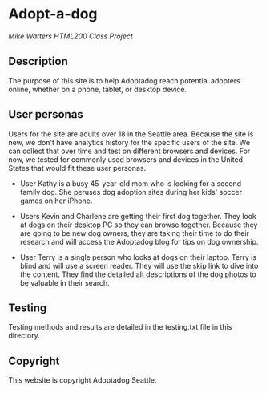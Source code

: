 # Adopt-a-dog
*Mike Watters HTML200 Class Project*

## Description

The purpose of this site is to help Adoptadog reach potential adopters online,
whether on a phone, tablet, or desktop device.

## User personas

Users for the site are adults over 18 in the Seattle area. Because the site is
new, we don't have analytics history for the specific users of the site. We can
collect that over time and test on different browsers and devices. For now, we
tested for commonly used browsers and devices in the United States that would
fit these user personas.

* User Kathy is a busy 45-year-old mom who is looking for a second family dog.
She peruses dog adoption sites during her kids' soccer games on her iPhone.

* Users Kevin and Charlene are getting their first dog together. They look at
dogs on their desktop PC so they can browse together. Because they are going to
be new dog owners, they are taking their time to do their research and will
access the Adoptadog blog for tips on dog ownership.

* User Terry is a single person who looks at dogs on their laptop. Terry is
blind and will use a screen reader. They will use the skip link to dive into the
content. They find the detailed alt descriptions of the dog photos to be
valuable in their search.

## Testing

Testing methods and results are detailed in the testing.txt file in this
directory.

## Copyright

This website is copyright Adoptadog Seattle.
